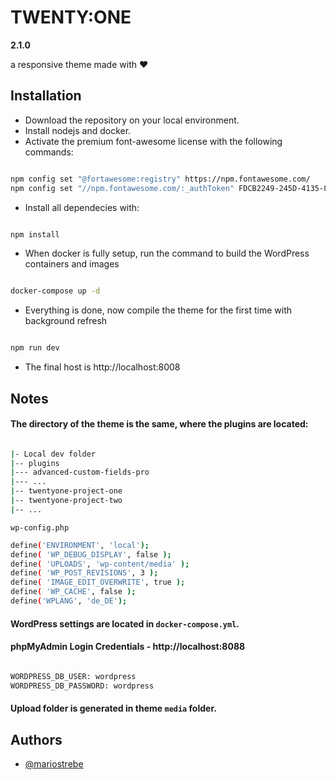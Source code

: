 # TWENTY:ONE
**2.1.0**

a responsive theme made with ❤️

## Installation

- Download the repository on your local environment.
- Install nodejs and docker.
- Activate the premium font-awesome license with the following commands:

```bash

npm config set "@fortawesome:registry" https://npm.fontawesome.com/
npm config set "//npm.fontawesome.com/:_authToken" FDCB2249-245D-4135-8DCF-9D9771678396

```

- Install all dependecies with:

```bash

npm install

```
- When docker is fully setup, run the command to build the WordPress containers and images

```bash

docker-compose up -d

```
- Everything is done, now compile the theme for the first time with background refresh

```bash

npm run dev

```
- The final host is http://localhost:8008

## Notes

#### The directory of the theme is the same, where the plugins are located:

```bash

|- Local dev folder
|-- plugins
|--- advanced-custom-fields-pro
|--- ...
|-- twentyone-project-one
|-- twentyone-project-two
|-- ...

```

`wp-config.php`

```bash
define('ENVIRONMENT', 'local');
define( 'WP_DEBUG_DISPLAY', false );
define( 'UPLOADS', 'wp-content/media' );
define( 'WP_POST_REVISIONS', 3 );
define( 'IMAGE_EDIT_OVERWRITE', true );
define( 'WP_CACHE', false );
define('WPLANG', 'de_DE');
```
#### WordPress settings are located in `docker-compose.yml`.

#### phpMyAdmin Login Credentials - http://localhost:8088

```bash

WORDPRESS_DB_USER: wordpress
WORDPRESS_DB_PASSWORD: wordpress

```
#### Upload folder is generated in theme `media` folder.

## Authors

- [@mariostrebe](https://www.mariostrebe.com)


